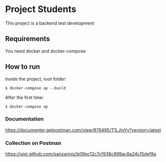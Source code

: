 # Project Students

This project is a backend test development

## Requirements

You need docker and docker-compose

## How to run

Inside the project, root folder:

```shell
$ docker-compose up --build
```

After the first time:

```shell
$ docker-compose up
```
### Documentation

https://documenter.getpostman.com/view/876465/T1LJjoYv?version=latest

### Collection on Postman

https://gist.github.com/panzariniz/b09ec12c7cf938c899ac8a24c15def9a
